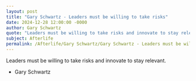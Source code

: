```yaml
---
layout: post
title: "Gary Schwartz - Leaders must be willing to take risks"
date: 2024-12-28 12:00:00 -0000
author: Gary Schwartz
quote: "Leaders must be willing to take risks and innovate to stay relevant."
subject: Afterlife
permalink: /Afterlife/Gary Schwartz/Gary Schwartz - Leaders must be willing to take risks
---
```


Leaders must be willing to take risks and innovate to stay relevant.

- Gary Schwartz

